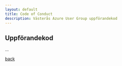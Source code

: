 ```yaml
---
layout: default
title: Code of Conduct
description: Västerås Azure User Group uppförandekod
---
```


## Uppförandekod

...

[back](./)
